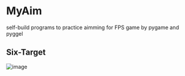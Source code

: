 # MyAim
self-build programs to practice aimming for FPS game by pygame and pyggel

## Six-Target
![image](https://github.com/Tereams/MyAim/assets/106360504/da3d592f-8c3d-4437-8bac-d153138dfd28)

